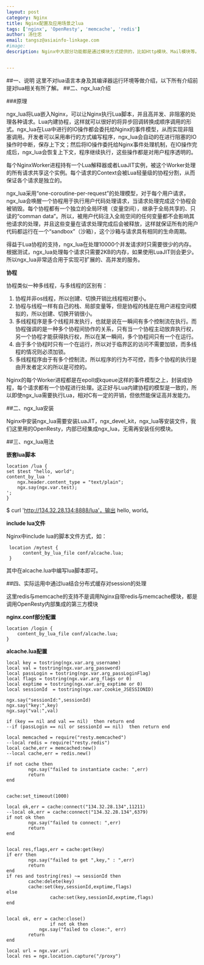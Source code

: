 ```yaml
---              
layout: post
category: Nginx
title: Nginx配置及应用场景之lua
tags: ['nginx', 'OpenResty', 'memcache', 'redis']
author: 汤仕忠
email: tangsz@asiainfo-linkage.com
#image:
description: Nginx中大部分功能都是通过模块方式提供的，比如Http模块、Mail模块等。通过开发模块扩展Nginx，可以将Nginx打造成一个全能的应用服务器，但是，Nginx模块需要用C开发，而且必须符合一系列复杂的规则，最重要的用C开发模块必须要熟悉Nginx的源代码，使得开发者对其望而生畏。ngx_lua模块通过将lua解释器集成进Nginx，可以采用lua脚本实现业务逻辑，由于lua的紧凑、快速以及内建协程，所以在保证高并发服务能力的同时极大地降低了业务逻辑实现成本。


---
```

##一、说明
这里不对lua语言本身及其编译器运行环境等做介绍，以下所有介绍前提对lua相关有所了解。
##二、ngx_lua介绍

###原理

ngx_lua将Lua嵌入Nginx，可以让Nginx执行Lua脚本，并且高并发、非阻塞的处理各种请求。Lua内建协程，这样就可以很好的将异步回调转换成顺序调用的形式。ngx_lua在Lua中进行的IO操作都会委托给Nginx的事件模型，从而实现非阻塞调用。开发者可以采用串行的方式编写程序，ngx_lua会自动的在进行阻塞的IO操作时中断，保存上下文；然后将IO操作委托给Nginx事件处理机制，在IO操作完成后，ngx_lua会恢复上下文，程序继续执行，这些操作都是对用户程序透明的。

每个NginxWorker进程持有一个Lua解释器或者LuaJIT实例，被这个Worker处理的所有请求共享这个实例。每个请求的Context会被Lua轻量级的协程分割，从而保证各个请求是独立的。

ngx_lua采用“one-coroutine-per-request”的处理模型，对于每个用户请求，ngx_lua会唤醒一个协程用于执行用户代码处理请求，当请求处理完成这个协程会被销毁。每个协程都有一个独立的全局环境（变量空间），继承于全局共享的、只读的“comman data”。所以，被用户代码注入全局空间的任何变量都不会影响其他请求的处理，并且这些变量在请求处理完成后会被释放，这样就保证所有的用户代码都运行在一个“sandbox”（沙箱），这个沙箱与请求具有相同的生命周期。

得益于Lua协程的支持，ngx_lua在处理10000个并发请求时只需要很少的内存。根据测试，ngx_lua处理每个请求只需要2KB的内存，如果使用LuaJIT则会更少。所以ngx_lua非常适合用于实现可扩展的、高并发的服务。

**协程**

协程类似一种多线程，与多线程的区别有：

1. 协程并非os线程，所以创建、切换开销比线程相对要小。
2. 协程与线程一样有自己的栈、局部变量等，但是协程的栈是在用户进程空间模拟的，所以创建、切换开销很小。
3. 多线程程序是多个线程并发执行，也就是说在一瞬间有多个控制流在执行。而协程强调的是一种多个协程间协作的关系，只有当一个协程主动放弃执行权，另一个协程才能获得执行权，所以在某一瞬间，多个协程间只有一个在运行。
4. 由于多个协程时只有一个在运行，所以对于临界区的访问不需要加锁，而多线程的情况则必须加锁。
5. 多线程程序由于有多个控制流，所以程序的行为不可控，而多个协程的执行是由开发者定义的所以是可控的。

Nginx的每个Worker进程都是在epoll或kqueue这样的事件模型之上，封装成协程，每个请求都有一个协程进行处理。这正好与Lua内建协程的模型是一致的，所以即使ngx_lua需要执行Lua，相对C有一定的开销，但依然能保证高并发能力。


##二、ngx_lua安装

Nginx中安装ngx_lua需要安装LuaJIT，ngx_devel_kit，ngx_lua等安装文件，我们这里用的OpenResty，内部已经集成ngx_lua，无需再安装任何模块。
 

##三、ngx_lua用法


**嵌套lua脚本**
	
	location /lua {
    set $test "hello, world";
    content_by_lua '
        ngx.header.content_type = "text/plain";
        ngx.say(ngx.var.test);
    ';
	}

$ curl 'http://134.32.28.134:8888/lua'，输出 hello, world。

**include lua文件**

Nginx中include lua的脚本文件方式，如：

	 location /mytest {    
		  content_by_lua_file conf/alcache.lua;       
	 }

其中在alcache.lua中编写lua脚本即可。



##四、实际运用中通过lua结合分布式缓存对session的处理

这里redis与memcache的支持不是调用Nginx自带redis与memcache模块，都是调用OpenResty内部集成的第三方模块

**nginx.conf部分配置**


  	location /login {    
		content_by_lua_file conf/alcache.lua;       
	}


**alcache.lua配置**

	local key = tostring(ngx.var.arg_username)
	local val = tostring(ngx.var.arg_password)
	local passLogin = tostring(ngx.var.arg_passLoginFlag)
	local flags = tostring(ngx.var.arg_flags or 0)
	local exptime = tostring(ngx.var.arg_exptime or 0)
	local sessionId  = tostring(ngx.var.cookie_JSESSIONID)
	
	ngx.say("sessionId:",sessionId)
	ngx.say("key:",key)
	ngx.say("val:",val)
	
	if (key == nil and val == nil)  then return end
	--if (passLogin == nil or sessionId == nil)  then return end
	
	local memcached = require("resty.memcached")
	--local redis = require("resty.redis") 
	local cache,err = memcached:new()
	--local cache,err = redis.new()
	
	if not cache then
	        ngx.say("failed to instantiate cache: ",err)
	        return
	end
	
	 
	cache:set_timeout(1000)
	
	local ok,err = cache:connect("134.32.28.134",11211)
	--local ok,err = cache:connect("134.32.28.134",6379)
	if not ok then
	        ngx.say("failed to connect: ",err)
	        return
	end
	
	
	local res,flags,err = cache:get(key)
	if err then
	        ngx.say("failed to get ",key," : ",err)
	        return
	end
	if res and tostring(res) ~= sessionId then
	        cache:delete(key)
	        cache:set(key,sessionId,exptime,flags)
	else
	 				cache:set(key,sessionId,exptime,flags)
	end
	
	
	local ok, err = cache:close()  
					if not ok then  
	        	ngx.say("failed to close:", err)  
	        return  
	end
	
	local url = ngx.var.uri  
	local res = ngx.location.capture("/proxy")  